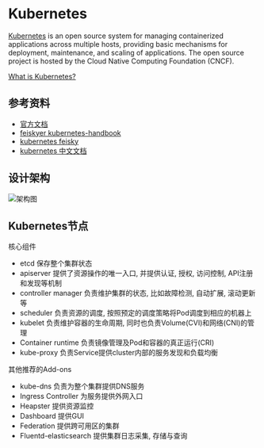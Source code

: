 # Kubernetes

[Kubernetes](https://kubernetes.io/docs/home) is an open source system for managing containerized applications across multiple hosts, providing basic mechanisms for deployment, maintenance, and scaling of applications. The open source project is hosted by the Cloud Native Computing Foundation (CNCF).

[What is Kubernetes?](https://kubernetes.io/docs/concepts/overview/what-is-kubernetes/)

## 参考资料

- [官方文档](https://kubernetes.io/docs)
- [feiskyer kubernetes-handbook](https://github.com/feiskyer/kubernetes-handbook)
- [kubernetes feisky](https://kubernetes.feisky.xyz/introduction/cluster.html)
- [kubernetes 中文文档](https://www.kubernetes.org.cn/docs)

## 设计架构

![架构图](https://raw.githubusercontent.com/kubernetes/kubernetes/release-1.2/docs/design/architecture.png)

## Kubernetes节点

核心组件

- etcd 保存整个集群状态
- apiserver 提供了资源操作的唯一入口, 并提供认证, 授权, 访问控制, API注册和发现等机制
- controller manager 负责维护集群的状态, 比如故障检测, 自动扩展, 滚动更新等
- scheduler 负责资源的调度, 按照预定的调度策略将Pod调度到相应的机器上
- kubelet 负责维护容器的生命周期, 同时也负责Volume(CVI)和网络(CNI)的管理
- Container runtime 负责镜像管理及Pod和容器的真正运行(CRI)
- kube-proxy 负责Service提供cluster内部的服务发现和负载均衡

其他推荐的Add-ons

- kube-dns 负责为整个集群提供DNS服务
- Ingress Controller 为服务提供外网入口
- Heapster 提供资源监控
- Dashboard 提供GUI
- Federation 提供跨可用区的集群
- Fluentd-elasticsearch 提供集群日志采集, 存储与查询
